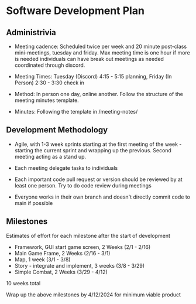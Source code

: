 # Software Development Plan

## Administrivia
* Meeting cadence: Scheduled twice per week and 20 minute post-class mini-meetings, tuesday and friday. Max meeting time is one hour if more is needed individuals can have break out meetings as needed coordinated through discord.

* Meeting Times: Tuesday (Discord) 4:15 - 5:15 planning, Friday (In Person) 2:30 - 3:30 check in

* Method: In person one day, online another. Follow the structure of the meeting minutes template.

* Minutes: Following the template in /meeting-notes/


## Development Methodology
* Agile, with 1-3 week sprints starting at the first meeting of the week - starting the current sprint and wrapping up the previous. Second meeting acting as a stand up.

* Each meeting delegate tasks to individuals 

* Each important code pull request or version should be reviewed by at least one person. Try to do code review during meetings

* Everyone works in their own branch and doesn't directly commit code to main if possible

## Milestones
Estimates of effort for each milestone after the start of development

* Framework, GUI start game screen, 2 Weeks (2/1 - 2/16)
* Main Game Frame, 2 Weeks (2/16 - 3/1)
* Map, 1 week (3/1 - 3/8)
* Story - integrate and implement, 3 weeks (3/8 - 3/29)
* Simple Combat, 2 Weeks (3/29 - 4/12)

10 weeks total

Wrap up the above milestones by 4/12/2024 for minimum viable product